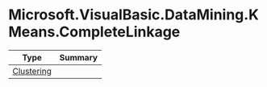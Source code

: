 ﻿
# Microsoft.VisualBasic.DataMining.KMeans.CompleteLinkage

|Type|Summary|
|----|-------|
|<a href="#" onClick="load('/docs/Microsoft.VisualBasic.DataMining.KMeans.CompleteLinkage/Clustering.md')">Clustering</a>||


